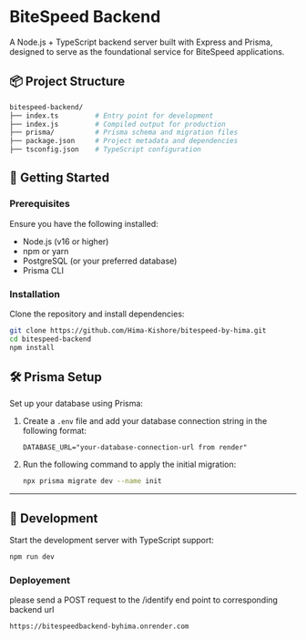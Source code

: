 # BiteSpeed Backend

A Node.js + TypeScript backend server built with Express and Prisma, designed to serve as the foundational service for BiteSpeed applications.

## 📦 Project Structure

```bash
bitespeed-backend/
├── index.ts         # Entry point for development
├── index.js         # Compiled output for production
├── prisma/          # Prisma schema and migration files
├── package.json     # Project metadata and dependencies
├── tsconfig.json    # TypeScript configuration
```

## 🚀 Getting Started

### Prerequisites

Ensure you have the following installed:

- Node.js (v16 or higher)
- npm or yarn
- PostgreSQL (or your preferred database)
- Prisma CLI

### Installation

Clone the repository and install dependencies:

```bash
git clone https://github.com/Hima-Kishore/bitespeed-by-hima.git
cd bitespeed-backend
npm install
```

## 🛠️ Prisma Setup

Set up your database using Prisma:

1. Create a `.env` file and add your database connection string in the following format:

    ```env
    DATABASE_URL="your-database-connection-url from render"
    ```

2. Run the following command to apply the initial migration:

    ```bash
    npx prisma migrate dev --name init
    ```

---

## 🔧 Development

Start the development server with TypeScript support:

```bash
npm run dev
```

### Deployement

please send a POST request to the /identify end point to corresponding backend url

```bash
https://bitespeedbackend-byhima.onrender.com
```


